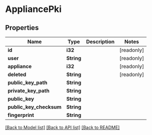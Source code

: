 # AppliancePki

## Properties

Name | Type | Description | Notes
------------ | ------------- | ------------- | -------------
**id** | **i32** |  | [readonly]
**user** | **String** |  | [readonly]
**appliance** | **i32** |  | [readonly]
**deleted** | **String** |  | [readonly]
**public_key_path** | **String** |  | 
**private_key_path** | **String** |  | 
**public_key** | **String** |  | 
**public_key_checksum** | **String** |  | 
**fingerprint** | **String** |  | 

[[Back to Model list]](../README.md#documentation-for-models) [[Back to API list]](../README.md#documentation-for-api-endpoints) [[Back to README]](../README.md)



